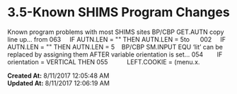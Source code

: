 # 3.5-Known SHIMS Program Changes

Known program problems with most SHIMS sites BP/CBP GET.AUTN copy line up... from 063     IF AUTN.LEN = "" THEN AUTN.LEN = 5to      002     IF AUTN.LEN = "" THEN AUTN.LEN = 5    BP/CBP SM.INPUT EQU ‘lit’ can be replaced by assigning them AFTER variable orientation is set… 054        IF orientation = VERTICAL THEN 055           LEFT.COOKIE = (menu.x.  

**Created At:** 8/11/2017 12:05:48 AM  
**Updated At:** 8/11/2017 12:06:19 AM  


